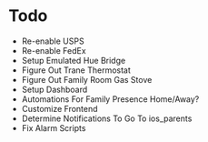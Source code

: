 # Todo

- Re-enable USPS
- Re-enable FedEx
- Setup Emulated Hue Bridge
- Figure Out Trane Thermostat
- Figure Out Family Room Gas Stove
- Setup Dashboard
- Automations For Family Presence Home/Away?
- Customize Frontend
- Determine Notifications To Go To ios_parents
- Fix Alarm Scripts
